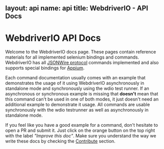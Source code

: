layout: api
name: api
title: WebdriverIO - API Docs
---

# WebdriverIO API Docs

Welcome to the WebdriverIO docs page. These pages contain reference materials for all implemented selenium bindings and commands. WebdriverIO has all [JSONWire protocol](https://github.com/SeleniumHQ/selenium/wiki/JsonWireProtocol) commands implemented and also supports special bindings for [Appium](http://appium.io).

Each command documentation usually comes with an example that demonstrates the usage of it using WebdriverIO asynchronously in standalone mode and synchronously using the wdio test runner. If an asynchronous or synchronous example is missing that __doesn't__ mean that this command can't be used in one of both modes, it just doesn't need an additional example to demonstrate it usage. All commands are usable synchronously with the wdio testrunner as well as asynchronously in standalone mode.

If you feel like you have a good example for a command, don't hesitate to open a PR and submit it. Just click on the orange button on the top right with the label _"Improve this doc"_. Make sure you understand the way we write these docs by checking the [Contribute](/contribute.html) section.
